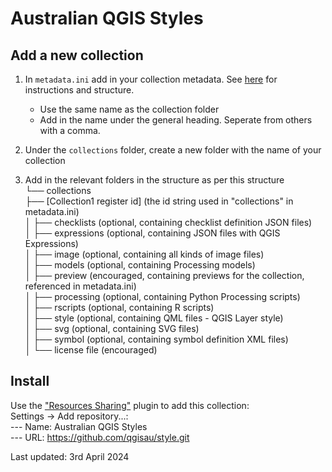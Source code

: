 # Australian QGIS Styles

## Add a new collection
1. In `metadata.ini` add in your collection metadata. See [here](https://qgis-contribution.github.io/QGIS-ResourceSharing/authoring/creating-metadata.html) for instructions and structure.
   - Use the same name as the collection folder
   - Add in the name under the general heading. Seperate from others with a comma.
     
2. Under the `collections` folder, create a new folder with the name of your collection  
3. Add in the relevant folders in the structure as per this structure  
   └── collections  
    ├── [Collection1 register id] (the id string used in "collections" in metadata.ini)  
    │   ├── checklists (optional, containing checklist definition JSON files)  
    │   ├── expressions (optional, containing JSON files with QGIS Expressions)  
    │   ├── image (optional, containing all kinds of image files)  
    │   ├── models (optional, containing Processing models)  
    │   ├── preview (encouraged, containing previews for the collection, referenced in metadata.ini)  
    │   ├── processing (optional, containing Python Processing scripts)  
    │   ├── rscripts (optional, containing R scripts)  
    │   ├── style (optional, containing QML files - QGIS Layer style)  
    │   ├── svg (optional, containing SVG files)  
    │   ├── symbol (optional, containing symbol definition XML files)  
    │   └── license file (encouraged)  

## Install
Use the ["Resources Sharing"](http://www.akbargumbira.com/qgis_resources_sharing/) plugin to add this collection:\
Settings -> Add repository...:\
--- Name: Australian QGIS Styles\
--- URL: https://github.com/qgisau/style.git 


Last updated: 3rd April 2024
